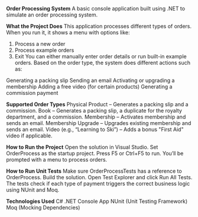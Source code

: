 
**Order Processing System**
A basic console application built using .NET to simulate an order processing system.

**What the Project Does**
This application processes different types of orders. When you run it, it shows a menu with options like:

1. Process a new order
2. Process example orders
3. Exit
You can either manually enter order details or run built-in example orders. Based on the order type, the system does different actions such as:

Generating a packing slip
Sending an email
Activating or upgrading a membership
Adding a free video (for certain products)
Generating a commission payment

**Supported Order Types**
Physical Product – Generates a packing slip and a commission.
Book – Generates a packing slip, a duplicate for the royalty department, and a commission.
Membership – Activates membership and sends an email.
Membership Upgrade – Upgrades existing membership and sends an email.
Video (e.g., “Learning to Ski”) – Adds a bonus "First Aid" video if applicable.

**How to Run the Project**
Open the solution in Visual Studio.
Set OrderProcess as the startup project.
Press F5 or Ctrl+F5 to run.
You’ll be prompted with a menu to process orders.

**How to Run Unit Tests**
Make sure OrderProcessTests has a reference to OrderProcess.
Build the solution.
Open Test Explorer and click Run All Tests.
The tests check if each type of payment triggers the correct business logic using NUnit and Moq.

**Technologies Used**
C#
.NET Console App
NUnit (Unit Testing Framework)
Moq (Mocking Dependencies)

